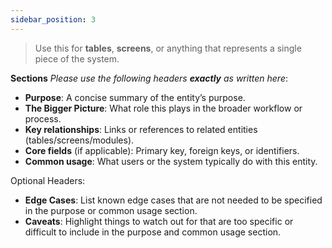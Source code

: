 ```yaml
---
sidebar_position: 3
---
```

> Use this for **tables**, **screens**, or anything that represents a single piece of the system.

**Sections** *Please use the following headers **exactly** as written here*:
- **Purpose**: A concise summary of the entity’s purpose.
- **The Bigger Picture**: What role this plays in the broader workflow or process.
- **Key relationships**: Links or references to related entities (tables/screens/modules).
- **Core fields** (if applicable): Primary key, foreign keys, or identifiers.
- **Common usage**: What users or the system typically do with this entity.

Optional Headers:
- **Edge Cases**: List known edge cases that are not needed to be specified in the purpose or common usage section.
- **Caveats**: Highlight things to watch out for that are too specific or difficult to include in the purpose and common usage section.